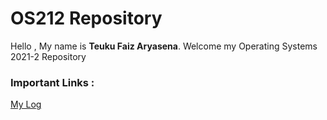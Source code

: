# OS212 Repository

Hello , My name is **Teuku Faiz Aryasena**.
Welcome my Operating Systems 2021-2 Repository

### Important Links :
[My Log](https://teukufaiz.github.io/os212/TXT)
